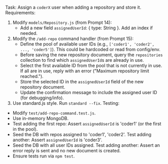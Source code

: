 Task: Assign a `coderX` user when adding a repository and store it.
Requirements:
1.  Modify `models/Repository.js` (from Prompt 14):
    -   Add a new field `assignedUserId`: { type: String }. Add an index if needed.
2.  Modify the `/add-repo` command handler (from Prompt 15):
    -   Define the pool of available user IDs (e.g., `['coder1', 'coder2', ..., 'coder5']`). This could be hardcoded or read from config/env.
    -   Before saving the new repository document, query the `repositories` collection to find which `assignedUserId`s are already in use.
    -   Select the first available ID from the pool that is not currently in use. If all are in use, reply with an error ("Maximum repository limit reached.").
    -   Store the selected ID in the `assignedUserId` field of the new repository document.
    -   Update the confirmation message to include the assigned user ID (for debugging/info).
3.  Use standard.js style. Run `standard --fix`.
Testing:
-   Modify `test/add-repo-command.test.js`.
-   Use in-memory MongoDB.
-   Test adding the first repo: Assert `assignedUserId` is 'coder1' (or the first in the pool).
-   Seed the DB with repos assigned to 'coder1', 'coder2'. Test adding another: Assert `assignedUserId` is 'coder3'.
-   Seed the DB with all user IDs assigned. Test adding another: Assert an error reply is sent and no new document is created.
-   Ensure tests run via `npm test`. 